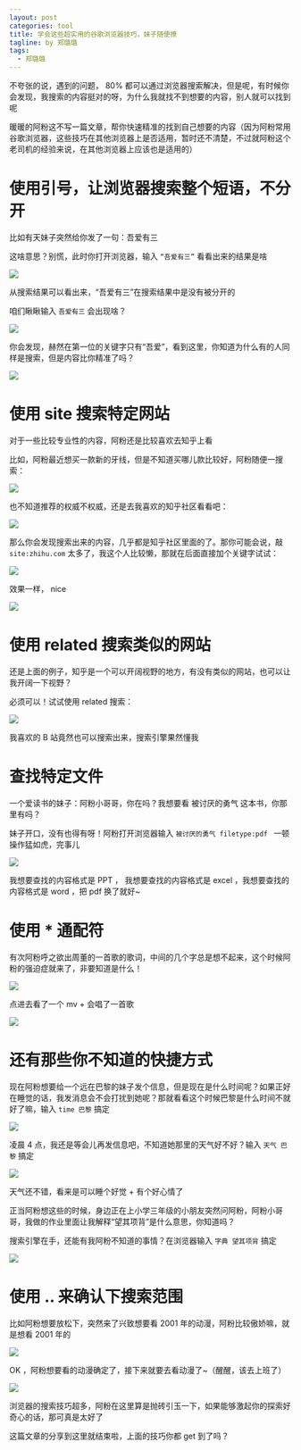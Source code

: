 ```yaml
---
layout: post
categories: tool
title: 学会这些超实用的谷歌浏览器技巧，妹子随便撩
tagline: by 郑璐璐
tags: 
  - 郑璐璐
---
```

不夸张的说，遇到的问题， 80% 都可以通过浏览器搜索解决，但是呢，有时候你会发现，我搜索的内容挺对的呀，为什么我就找不到想要的内容，别人就可以找到呢
<!--more-->

暖暖的阿粉这不写一篇文章，帮你快速精准的找到自己想要的内容（因为阿粉常用谷歌浏览器，这些技巧在其他浏览器上是否适用，暂时还不清楚，不过就阿粉这个老司机的经验来说，在其他浏览器上应该也是适用的）

# 使用引号，让浏览器搜索整个短语，不分开

比如有天妹子突然给你发了一句：吾爱有三

这啥意思？别慌，此时你打开浏览器，输入 `“吾爱有三”` 看看出来的结果是啥

![](http://www.justdojava.com/assets/images/2019/java/image-zll/2020/07/01-带引号.jpg)

从搜索结果可以看出来，“吾爱有三”在搜索结果中是没有被分开的

咱们瞅瞅输入 `吾爱有三` 会出现啥？

![](http://www.justdojava.com/assets/images/2019/java/image-zll/2020/07/02-不带引号.jpg)

你会发现，赫然在第一位的关键字只有“吾爱”，看到这里，你知道为什么有的人同样是搜索，但是内容比你精准了吗？

![](http://www.justdojava.com/assets/images/2019/java/image-zll/2020/07/03-知道真相的我眼泪掉下来.gif)

# 使用 site 搜索特定网站

对于一些比较专业性的内容，阿粉还是比较喜欢去知乎上看

比如，阿粉最近想买一款新的牙线，但是不知道买哪儿款比较好，阿粉随便一搜索：

![](http://www.justdojava.com/assets/images/2019/java/image-zll/2020/07/04-不使用site.jpg)

也不知道推荐的权威不权威，还是去我喜欢的知乎社区看看吧：

![](http://www.justdojava.com/assets/images/2019/java/image-zll/2020/07/05-使用site.jpg)

那么你会发现搜索出来的内容，几乎都是知乎社区里面的了。那你可能会说，敲 `site:zhihu.com` 太多了，我这个人比较懒，那就在后面直接加个关键字试试：

![](http://www.justdojava.com/assets/images/2019/java/image-zll/2020/07/06-使用关键字.jpg)

效果一样， nice

![](http://www.justdojava.com/assets/images/2019/java/image-zll/2020/07/07-有才.gif)

# 使用 related 搜索类似的网站

还是上面的例子，知乎是一个可以开阔视野的地方，有没有类似的网站，也可以让我开阔一下视野？

必须可以！试试使用 related 搜索：

![](http://www.justdojava.com/assets/images/2019/java/image-zll/2020/07/08-相似的网站.jpg)

我喜欢的 B 站竟然也可以搜索出来，搜索引擎果然懂我

# 查找特定文件

一个爱读书的妹子：阿粉小哥哥，你在吗？我想要看 被讨厌的勇气 这本书，你那里有吗？

妹子开口，没有也得有呀！阿粉打开浏览器输入 `被讨厌的勇气 filetype:pdf ` 一顿操作猛如虎，完事儿

![](http://www.justdojava.com/assets/images/2019/java/image-zll/2020/07/09-查找特定文件.jpg)

我想要查找的内容格式是 PPT ， 我想要查找的内容格式是 excel ，我想要查找的内容格式是 word ，把 pdf 换了就好~

# 使用 * 通配符

有次阿粉呼之欲出周董的一首歌的歌词，中间的几个字总是想不起来，这个时候阿粉的强迫症就来了，非要知道是什么！

![](http://www.justdojava.com/assets/images/2019/java/image-zll/2020/07/10-使用星号通配符.jpg)

点进去看了一个 mv + 会唱了一首歌

![](http://www.justdojava.com/assets/images/2019/java/image-zll/2020/07/11-美滋滋.gif)

# 还有那些你不知道的快捷方式

现在阿粉想要给一个远在巴黎的妹子发个信息，但是现在是什么时间呢？如果正好在睡觉的话，我发消息会不会打扰到她呢？那就看看这个时候巴黎是什么时间不就好了嘛，输入 `time 巴黎` 搞定

![](http://www.justdojava.com/assets/images/2019/java/image-zll/2020/07/12-time.jpg)

凌晨 4 点，我还是等会儿再发信息吧，不知道她那里的天气好不好？输入 `天气 巴黎` 搞定

![](http://www.justdojava.com/assets/images/2019/java/image-zll/2020/07/13-天气.jpg)

天气还不错，看来是可以睡个好觉 + 有个好心情了

正当阿粉想这些的时候，身边正在上小学三年级的小朋友突然问阿粉，阿粉小哥哥，我做的作业里面让我解释“望其项背”是什么意思，你知道吗？

搜索引擎在手，还能有我阿粉不知道的事情？在浏览器输入 `字典 望其项背` 搞定

![](http://www.justdojava.com/assets/images/2019/java/image-zll/2020/07/14-字典.jpg)

# 使用 .. 来确认下搜索范围

比如阿粉想要放松下，突然来了兴致想要看 2001 年的动漫，阿粉比较傲娇嘛，就是想看 2001 年的

![](http://www.justdojava.com/assets/images/2019/java/image-zll/2020/07/15-确认搜索范围.jpg)

OK ，阿粉想要看的动漫确定了，接下来就要去看动漫了~（醒醒，该去上班了）

![](http://www.justdojava.com/assets/images/2019/java/image-zll/2020/07/16-上班.jpg)

浏览器的搜索技巧超多，阿粉在这里算是抛砖引玉一下，如果能够激起你的探索好奇心的话，那可真是太好了

这篇文章的分享到这里就结束啦，上面的技巧你都 get 到了吗？